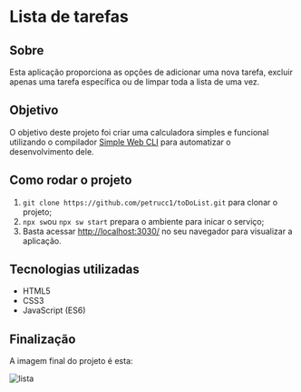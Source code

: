 # Lista de tarefas

## Sobre

Esta aplicação proporciona as opções de adicionar uma nova tarefa, excluir apenas uma tarefa específica ou de limpar toda a lista de uma vez.

## Objetivo

O objetivo deste projeto foi criar uma calculadora simples e funcional utilizando o compilador [Simple Web CLI](https://github.com/wellwelwel/simple-web-cli/blob/main/README_pt-BR.md) para automatizar o desenvolvimento dele.

## Como rodar o projeto

1. `git clone https://github.com/petrucc1/toDoList.git` para clonar o projeto;
2. `npx sw`ou `npx sw start` prepara o ambiente para inicar o serviço;
3. Basta acessar [http://localhost:3030/](http://localhost:3030/) no seu navegador para visualizar a aplicação.

## Tecnologias utilizadas

* HTML5
* CSS3
* JavaScript (ES6)

## Finalização
A imagem final do projeto é esta:

![lista](https://user-images.githubusercontent.com/83620260/149887364-b2d6c72a-7089-4569-9163-c9b3674e4431.png)
